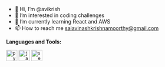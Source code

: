 - 👋 Hi, I’m @avikrish
- 👀 I’m interested in coding challenges
- 🌱 I’m currently learning React and AWS
- 📫 How to reach me saiavinashkrishnamoorthy@gmail.com



**Languages and Tools:**  


<code><img height="30" alt="python" src="https://user-images.githubusercontent.com/28840761/89373851-5696c900-d71c-11ea-9fad-09e52584c77b.png"></code>
<code><img height="30" alt="java" src="https://user-images.githubusercontent.com/28840761/89373844-54cd0580-d71c-11ea-8525-e618ed8e029d.png"></code>
<code><img height="30" alt="selenium" src="https://camo.githubusercontent.com/74ed64243ba05754329bc527cd4240ebd1c087a1/68747470733a2f2f73656c656e69756d2e6465762f696d616765732f73656c656e69756d5f6c6f676f5f7371756172655f677265656e2e706e67"></code>

